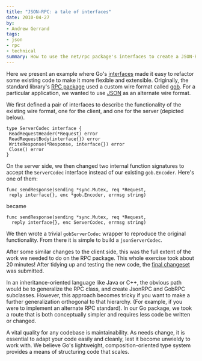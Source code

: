 ```yaml
---
title: "JSON-RPC: a tale of interfaces"
date: 2010-04-27
by:
- Andrew Gerrand
tags:
- json
- rpc
- technical
summary: How to use the net/rpc package's interfaces to create a JSON-RPC system.
---
```



Here we present an example where Go's [interfaces](https://golang.org/doc/effective_go.html#interfaces_and_types)
made it easy to refactor some existing code to make it more flexible and extensible.
Originally, the standard library's [RPC package](https://golang.org/pkg/net/rpc/)
used a custom wire format called [gob](https://golang.org/pkg/encoding/gob/).
For a particular application, we wanted to use [JSON](https://golang.org/pkg/encoding/json/)
as an alternate wire format.

We first defined a pair of interfaces to describe the functionality of the
existing wire format,
one for the client, and one for the server (depicted below).

	type ServerCodec interface {
	 ReadRequestHeader(*Request) error
	 ReadRequestBody(interface{}) error
	 WriteResponse(*Response, interface{}) error
	 Close() error
	}

On the server side, we then changed two internal function signatures to
accept the `ServerCodec` interface instead of our existing `gob.Encoder`. Here's one of them:

	func sendResponse(sending *sync.Mutex, req *Request,
	 reply interface{}, enc *gob.Encoder, errmsg string)

became

	func sendResponse(sending *sync.Mutex, req *Request,
	  reply interface{}, enc ServerCodec, errmsg string)

We then wrote a trivial `gobServerCodec` wrapper to reproduce the original functionality.
From there it is simple to build a `jsonServerCodec`.

After some similar changes to the client side,
this was the full extent of the work we needed to do on the RPC package.
This whole exercise took about 20 minutes!
After tidying up and testing the new code,
the [final changeset](https://github.com/golang/go/commit/dcff89057bc0e0d7cb14cf414f2df6f5fb1a41ec) was submitted.

In an inheritance-oriented language like Java or C++,
the obvious path would be to generalize the RPC class,
and create JsonRPC and GobRPC subclasses.
However, this approach becomes tricky if you want to make a further generalization
orthogonal to that hierarchy.
(For example, if you were to implement an alternate RPC standard).
In our Go package, we took a route that is both conceptually simpler and
requires less code be written or changed.

A vital quality for any codebase is maintainability.
As needs change, it is essential to adapt your code easily and cleanly,
lest it become unwieldy to work with.
We believe Go's lightweight, composition-oriented type system provides a
means of structuring code that scales.
